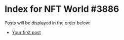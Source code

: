 # Index for NFT World #3886
Posts will be displayed in the order below:

- [Your first post](./001-first.md)

